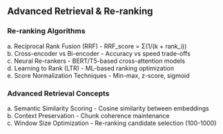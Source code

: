 ## Advanced Retrieval & Re-ranking
### Re-ranking Algorithms  
a. Reciprocal Rank Fusion (RRF) - RRF_score = Σ(1/(k + rank_i))  
b. Cross-encoder vs Bi-encoder - Accuracy vs speed trade-offs  
c. Neural Re-rankers - BERT/T5-based cross-attention models  
d. Learning to Rank (LTR) - ML-based ranking optimization  
e. Score Normalization Techniques - Min-max, z-score, sigmoid  

### Advanced Retrieval Concepts
a. Semantic Similarity Scoring - Cosine similarity between embeddings  
b. Context Preservation - Chunk coherence maintenance  
c. Window Size Optimization - Re-ranking candidate selection (100-1000)  
